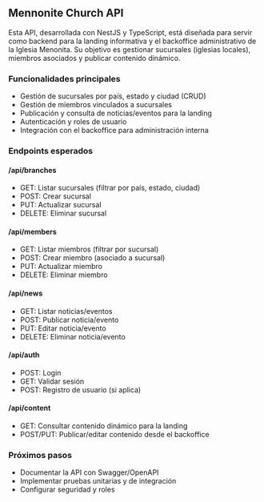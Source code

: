 ## Mennonite Church API

Esta API, desarrollada con NestJS y TypeScript, está diseñada para servir como backend para la landing informativa y el backoffice administrativo de la Iglesia Menonita. Su objetivo es gestionar sucursales (iglesias locales), miembros asociados y publicar contenido dinámico.

### Funcionalidades principales

- Gestión de sucursales por país, estado y ciudad (CRUD)
- Gestión de miembros vinculados a sucursales
- Publicación y consulta de noticias/eventos para la landing
- Autenticación y roles de usuario
- Integración con el backoffice para administración interna

### Endpoints esperados

#### /api/branches

- GET: Listar sucursales (filtrar por país, estado, ciudad)
- POST: Crear sucursal
- PUT: Actualizar sucursal
- DELETE: Eliminar sucursal

#### /api/members

- GET: Listar miembros (filtrar por sucursal)
- POST: Crear miembro (asociado a sucursal)
- PUT: Actualizar miembro
- DELETE: Eliminar miembro

#### /api/news

- GET: Listar noticias/eventos
- POST: Publicar noticia/evento
- PUT: Editar noticia/evento
- DELETE: Eliminar noticia/evento

#### /api/auth

- POST: Login
- GET: Validar sesión
- POST: Registro de usuario (si aplica)

#### /api/content

- GET: Consultar contenido dinámico para la landing
- POST/PUT: Publicar/editar contenido desde el backoffice

### Próximos pasos

- Documentar la API con Swagger/OpenAPI
- Implementar pruebas unitarias y de integración
- Configurar seguridad y roles

